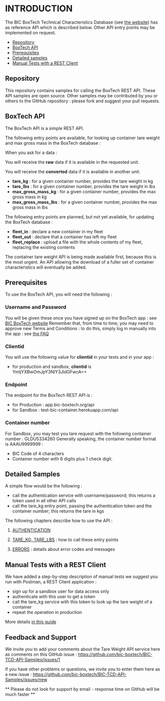 # INTRODUCTION

The BIC BoxTech Technical Characteristics Database (see [the website](http://www.bic-boxtech.org)) has as reference API which is described below. Other API entry points may be implemented on request.

* [Repository](#repository)
* [BoxTech API](#api)
* [Prerequisites](#prerequisites)
* [Detailed samples](#samples)
* [Manual Tests with a REST Client](#manualtests)


## Repository <a id="repository"></a>

This repository contains samples for calling the BoxTech REST API. These API samples are open source. Other samples may be contributed by you or others to the GitHub repository : please fork and suggest your pull requests.


## BoxTech API <a id="api"></a>

The BoxTech API is a simple REST API.

The following entry points are available, for looking up container tare weight and max gross mass in the BoxTech database :

When you ask for a data :

You will receive the **raw** data if it is available in the requested unit.

You will receive the **converted** data if it is available in another unit.

- **tare_kg**  : for a given container number, provides the tare weight in kg
- **tare_lbs** : for a given container number, provides the tare weight in lbs
- **max_gross_mass_kg**  : for a given container number, provides the max gross mass in kg
- **max_gross_mass_lbs** : for a given container number, provides the max gross mass in lbs

The following entry points are planned, but not yet available, for updating the BoxTech database :
- **fleet_in** : declare a new container in my fleet
- **fleet_out** : declare that a container has left my fleet
- **fleet_replace** : upload a file with the whole contents of my fleet, replacing the existing contents

The container tare weight API is being made available first, because this is the most urgent.  An API allowing the download of a fuller set of container characteristics will eventually be added.


## Prerequisites <a id="prerequisites"></a>

To use the BoxTech API, you will need the following :

### **Username** and **Password**
You will be given these once you have signed up on the BoxTech app : see [BIC BoxTech website](http://www.bic-boxtech.org)
Remember that, from time to time, you may need to approve new Terms and Conditions : to do this, simply log in manually into the app : see [the FAQ](http://www.bic-boxtech.org/faqs)

### **Clientid**

You will use the following value for **clientid** in your tests and in your app :
- for production and sandbox, **clientid** is YmljYXBwOmJpY3NlY3JldGFwcA==

### Endpoint

The endpoint for the BoxTech REST API is :
- for Production : app.bic-boxtech.org/api
- for Sandbox : test-bic-container.herokuapp.com/api

### Container number

For Sandbox, you may test you tare request with the following container number : GLDU5334260
Generally speaking, the container number format is AAAU9999999 :
- BIC Code of 4 characters
- Container number with 6 digits plus 1 check digit.


## Detailed Samples <a id="samples"></a>

A simple flow would be the following :
- call the authentication service with username/password; this returns a token used in all other API calls
- call the tare_kg entry point, passing the authentication token and the container number; this returns the tare in kgs 

The following chapters describe how to use the API :

1. [AUTHENTICATION](../../wiki/Authentication)

2. [TARE_KG, TARE_LBS](../../wiki/Tare-Weight) : how to call these entry points

3. [ERRORS](../../wiki/Errors) : details about error codes and messages


## Manual Tests with a REST Client <a id="manualtests"></a>

We have added a step-by-step description of manual tests we suggest you run with Postman, a REST Client application :
- sign up for a sandbox user for data access only
- authenticate with this user to get a token
- call the tare_kg service with this token to look up the tare weight of a container
- repeat the operation in production

More details [in this guide](./ManualTests/ManualTests.mdown)


## Feedback and Support

We invite you to add your comments about the Tare Weight API service here as comments on this GitHub issue :
	https://github.com/bic-boxtech/BIC-TCD-API-Samples/issues/1
	
If you have other problems or questions, we invite you to enter them here as a new issue :
	https://github.com/bic-boxtech/BIC-TCD-API-Samples/issues/new

** Please do not look for support by email - response time on GitHub will be much faster **
